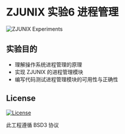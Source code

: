 # ZJUNIX 实验6 进程管理

![ZJUNIX Experiments](https://img.shields.io/badge/ZJUNIX-Experiment6-blue.svg)

## 实验目的

- 理解操作系统进程管理的原理
- 实现 ZJUNIX 的进程管理模块
- 编写代码测试进程管理模块的可用性与正确性

## License

[![License](https://img.shields.io/badge/License-BSD%203--Clause-blue.svg)](./LICENSE)

此工程遵循 BSD3 协议